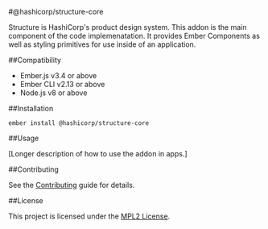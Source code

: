 #@hashicorp/structure-core

Structure is HashiCorp's product design system. This addon is the main component of the code implemenatation. It provides Ember Components as well as styling primitives for use inside of an application.


##Compatibility

* Ember.js v3.4 or above
* Ember CLI v2.13 or above
* Node.js v8 or above


##Installation

```
ember install @hashicorp/structure-core
```


##Usage

[Longer description of how to use the addon in apps.]


##Contributing

See the [Contributing](CONTRIBUTING.md) guide for details.


##License

This project is licensed under the [MPL2 License](LICENSE.md).
